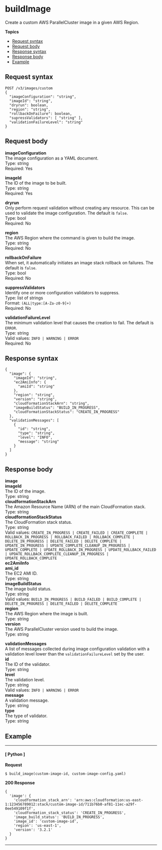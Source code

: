 # buildImage<a name="build-image"></a>

Create a custom AWS ParallelCluster image in a given AWS Region\.

**Topics**
+ [Request syntax](#build-image-request)
+ [Request body](#build-image-request-body)
+ [Response syntax](#build-image-response)
+ [Response body](#build-image-response-body)
+ [Example](#build-image-example)

## Request syntax<a name="build-image-request"></a>

```
POST /v3/images/custom
{
  "imageConfiguration": "string",
  "imageId": "string",
  "dryrun": boolean,
  "region": "string",
  "rollbackOnFailure": boolean,
  "supressValidators": [ "string" ],
  "validationFailureLevel": "string"
}
```

## Request body<a name="build-image-request-body"></a>

**imageConfiguration**  
The image configuration as a YAML document\.  
Type: string  
Required: Yes

**imageId**  
The ID of the image to be built\.  
Type: string  
Required: Yes

**dryrun**  
Only perform request validation without creating any resource\. This can be used to validate the image configuration\. The default is `false`\.  
Type: bool  
Required: No

**region**  
The AWS Region where the command is given to build the image\.  
Type: string  
Required: No

**rollbackOnFailure**  
When set, it automatically initiates an image stack rollback on failures\. The default is `false`\.  
Type: bool  
Required: No

**suppressValidators**  
Identify one or more configuration validators to suppress\.  
Type: list of strings  
Format: `(ALL|type:[A-Za-z0-9]+)`  
Required: No

**validationFailureLevel**  
The minimum validation level that causes the creation to fail\. The default is `ERROR`\.  
Type: string  
Valid values: `INFO | WARNING | ERROR`  
Required: No

## Response syntax<a name="build-image-response"></a>

```
{
  "image": {
    "imageId": "string",
    "ec2AmiInfo": {
      "amiId": "string"
    },
    "region": "string",
    "version": "string",
    "cloudformationStackArn": "string",
    "imageBuildStatus": "BUILD_IN_PROGRESS",
    "cloudformationStackStatus": "CREATE_IN_PROGRESS"
  },
  "validationMessages": [
    {
      "id": "string",
      "type": "string",
      "level": "INFO",
      "message": "string"
    }
  ]
}
```

## Response body<a name="build-image-response-body"></a>

**image**    
**imageId**  
The ID of the image\.  
Type: string  
**cloudformationStackArn**  
The Amazon Resource Name \(ARN\) of the main CloudFormation stack\.  
Type: string  
**cloudformationStackStatus**  
The CloudFormation stack status\.  
Type: string  
Valid values: `CREATE_IN_PROGRESS | CREATE_FAILED | CREATE_COMPLETE | ROLLBACK_IN_PROGRESS | ROLLBACK_FAILED | ROLLBACK_COMPLETE | DELETE_IN_PROGRESS | DELETE_FAILED | DELETE_COMPLETE | UPDATE_IN_PROGRESS | UPDATE_COMPLETE_CLEANUP_IN_PROGRESS | UPDATE_COMPLETE | UPDATE_ROLLBACK_IN_PROGRESS | UPDATE_ROLLBACK_FAILED | UPDATE_ROLLBACK_COMPLETE_CLEANUP_IN_PROGRESS | UPDATE_ROLLBACK_COMPLETE`  
**ec2AmiInfo**    
**ami\_id**  
The EC2 AMI ID\.  
Type: string  
**imageBuildStatus**  
The image build status\.  
Type: string  
Valid values: `BUILD_IN_PROGRESS | BUILD_FAILED | BUILD_COMPLETE | DELETE_IN_PROGRESS | DELETE_FAILED | DELETE_COMPLETE`  
**region**  
The AWS Region where the image is built\.  
Type: string  
**version**  
The AWS ParallelCluster version used to build the image\.  
Type: string

**validationMessages**  
A list of messages collected during image configuration validation with a validation level lower than the `validationFailureLevel` set by the user\.    
**id**  
The ID of the validator\.  
Type: string  
**level**  
The validation level\.  
Type: string  
Valid values: `INFO | WARNING | ERROR`  
**message**  
A validation message\.  
Type: string  
**type**  
The type of validator\.  
Type: string

## Example<a name="build-image-example"></a>

------
#### [ Python ]

**Request**

```
$ build_image(custom-image-id, custom-image-config.yaml)
```

**200 Response**

```
{
  'image': {
    'cloudformation_stack_arn': 'arn:aws:cloudformation:us-east-1:123456789012:stack/custom-image-id/711b76b0-af81-11ec-a29f-0ee549109f1f',
    'cloudformation_stack_status': 'CREATE_IN_PROGRESS',
    'image_build_status': 'BUILD_IN_PROGRESS',
    'image_id': 'custom-image-id',
    'region': 'us-east-1',
    'version': '3.2.1'
  }
}
```

------